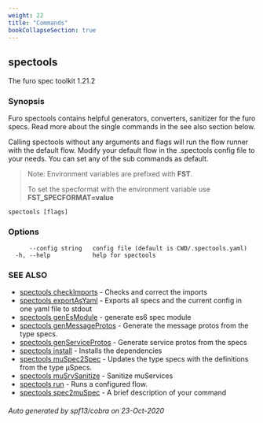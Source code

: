 ```yaml
---
weight: 22
title: "Commands"
bookCollapseSection: true
---
```

## spectools

The furo spec toolkit 1.21.2

### Synopsis

Furo spectools contains helpful generators, converters, sanitizer for the furo specs.
Read more about the single commands in the see also section below.

Calling spectools without any arguments and flags will run the flow runner with the default flow.
Modify your default flow in the .spectools config file to your needs. You can set any of the sub commands as default.

> Note: Environment variables are prefixed with **FST**.
>
> To set the specformat with the environment variable use **FST_SPECFORMAT=value**


```
spectools [flags]
```

### Options

```
      --config string   config file (default is CWD/.spectools.yaml)
  -h, --help            help for spectools
```

### SEE ALSO

* [spectools checkImports](spectools_checkImports.md)	 - Checks and correct the imports
* [spectools exportAsYaml](spectools_exportAsYaml.md)	 - Exports all specs and the current config in one yaml file to stdout
* [spectools genEsModule](spectools_genEsModule.md)	 - generate es6 spec module
* [spectools genMessageProtos](spectools_genMessageProtos.md)	 - Generate the message protos from the type specs.
* [spectools genServiceProtos](spectools_genServiceProtos.md)	 - Generate service protos from the specs
* [spectools install](spectools_install.md)	 - Installs the dependencies
* [spectools muSpec2Spec](spectools_muSpec2Spec.md)	 - Updates the type specs with the definitions from the type µSpecs.
* [spectools muSrvSanitize](spectools_muSrvSanitize.md)	 - Sanitize muServices
* [spectools run](spectools_run.md)	 - Runs a configured flow.
* [spectools spec2muSpec](spectools_spec2muSpec.md)	 - A brief description of your command


###### Auto generated by spf13/cobra on 23-Oct-2020
